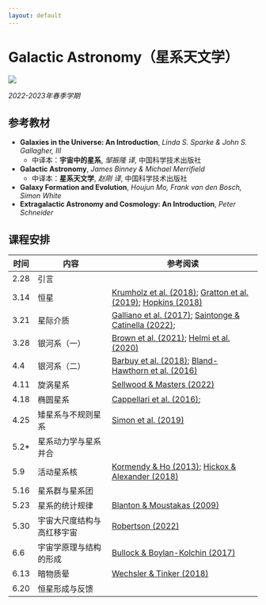 ```yaml
---
layout: default
---
```


# Galactic Astronomy（星系天文学）

![](../image/Galaxy.jpg)

*2022-2023年春季学期*

## 参考教材

* **Galaxies in the Universe: An Introduction**, *Linda S. Sparke & John S. Gallagher, III*
    * 中译本：**宇宙中的星系**, *邹振隆 译*, 中国科学技术出版社
* **Galactic Astronomy**, *James Binney & Michael Merrifield*
    * 中译本：**星系天文学**, *赵刚 译*, 中国科学技术出版社
* **Galaxy Formation and Evolution**, *Houjun Mo, Frank van den Bosch, Simon White*
* **Extragalactic Astronomy and Cosmology: An Introduction**, *Peter Schneider*

## 课程安排

时间 | 内容 | 参考阅读
----|----|----
2.28 | 引言 | 
3.14 | 恒星 | [Krumholz et al. (2018)](https://arxiv.org/abs/1812.01615); [Gratton et al. (2019)](https://arxiv.org/abs/1911.02835); [Hopkins (2018)](https://arxiv.org/abs/1807.09949)
3.21 | 星际介质 | [Galliano et al. (2017)](https://arxiv.org/abs/1711.07434); [Saintonge & Catinella (2022)](https://arxiv.org/abs/2202.00690); 
3.28 | 银河系（一）| [Brown et al. (2021)](https://arxiv.org/abs/2102.11712); [Helmi et al. (2020)](https://arxiv.org/abs/2002.04340)
4.4  | 银河系（二）| [Barbuy et al. (2018)](https://arxiv.org/abs/1805.01142); [Bland-Hawthorn et al. (2016)](https://arxiv.org/abs/1602.07702)
4.11 | 旋涡星系 | [Sellwood & Masters (2022)](https://arxiv.org/abs/2110.05615)
4.18 | 椭圆星系 | [Cappellari et al. (2016)](https://arxiv.org/abs/1602.04267); 
4.25 | 矮星系与不规则星系 | [Simon et al. (2019)](https://arxiv.org/abs/1901.05465)
5.2* | 星系动力学与星系并合 | 
5.9  | 活动星系核 | [Kormendy & Ho (2013)](https://arxiv.org/abs/1304.7762); [Hickox & Alexander (2018)](https://arxiv.org/abs/1806.04680)
5.16 | 星系群与星系团 |
5.23 | 星系的统计规律 | [Blanton & Moustakas (2009)](https://arxiv.org/abs/0908.3017)
5.30 | 宇宙大尺度结构与高红移宇宙 | [Robertson (2022)](https://arxiv.org/abs/2110.13160)
6.6  | 宇宙学原理与结构的形成 | [Bullock & Boylan-Kolchin (2017)](https://arxiv.org/abs/1707.04256)
6.13 | 暗物质晕 | [Wechsler & Tinker (2018)](https://arxiv.org/abs/1804.03097)
6.20 | 恒星形成与反馈 |